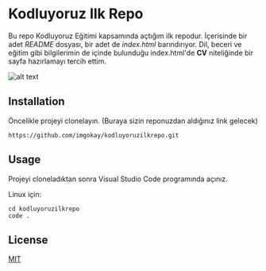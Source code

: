 # Kodluyoruz Ilk Repo

Bu repo Kodluyoruz Eğitimi kapsamında açtığım ilk repodur. İçerisinde bir adet *README* dosyası, bir adet de *index.html* barındırıyor.
Dil, beceri ve eğitim gibi bilgilerimin de içinde bulunduğu index.html'de **CV** niteliğinde bir sayfa hazırlamayı tercih ettim.

![alt text](https://imgur.com/a/YG9jspd)


## Installation

Öncelikle projeyi clonelayın. (Buraya sizin reponuzdan aldığınız link gelecek)
``` 
https://github.com/imgokay/kodluyoruzilkrepo.git
```  

## Usage

Projeyi cloneladıktan sonra Visual Studio Code programında açınız.

Linux için:
```  
cd kodluyoruzilkrepo
code .

```  
## License

[MIT](https://choosealicense.com/licenses/mit/)
